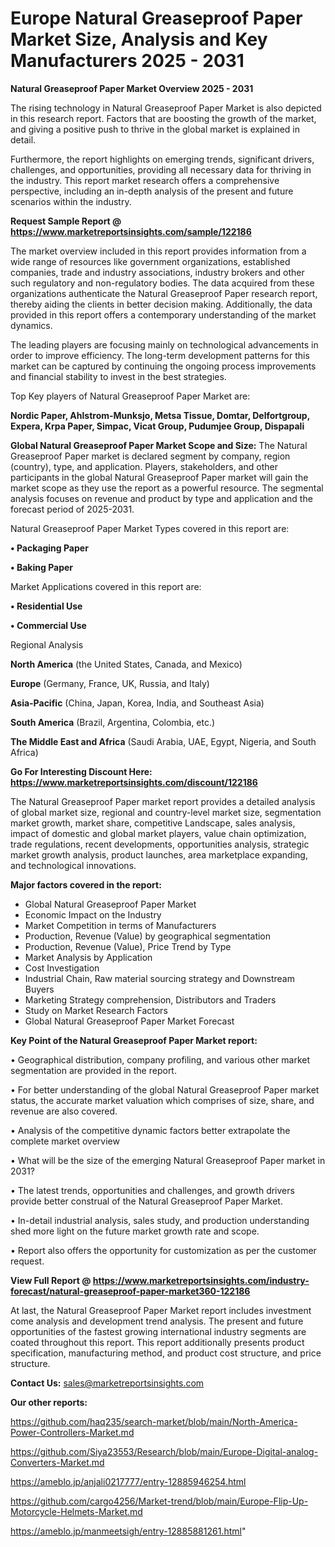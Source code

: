 # Europe Natural Greaseproof Paper Market Size, Analysis and Key Manufacturers 2025 - 2031

<Strong> Natural Greaseproof Paper Market Overview 2025 - 2031</strong>

The rising technology in Natural Greaseproof Paper Market is also depicted in this research report. Factors that are boosting the growth of the market, and giving a positive push to thrive in the global market is explained in detail.

Furthermore, the report highlights on emerging trends, significant drivers, challenges, and opportunities, providing all necessary data for thriving in the industry. This report market research offers a comprehensive perspective, including an in-depth analysis of the present and future scenarios within the industry.

<strong>Request Sample Report @ <a href=https://www.marketreportsinsights.com/sample/122186>https://www.marketreportsinsights.com/sample/122186</a></strong>

The market overview included in this report provides information from a wide range of resources like government organizations, established companies, trade and industry associations, industry brokers and other such regulatory and non-regulatory bodies. The data acquired from these organizations authenticate the Natural Greaseproof Paper research report, thereby aiding the clients in better decision making. Additionally, the data provided in this report offers a contemporary understanding of the market dynamics.

The leading players are focusing mainly on technological advancements in order to improve efficiency. The long-term development patterns for this market can be captured by continuing the ongoing process improvements and financial stability to invest in the best strategies.

Top Key players of Natural Greaseproof Paper Market are:

<strong>Nordic Paper, Ahlstrom-Munksjo, Metsa Tissue, Domtar, Delfortgroup, Expera, Krpa Paper, Simpac, Vicat Group, Pudumjee Group, Dispapali</strong>

<strong><b>Global Natural Greaseproof Paper Market Scope and Size:</b></strong>
The Natural Greaseproof Paper market is declared segment by company, region (country), type, and application. Players, stakeholders, and other participants in the global Natural Greaseproof Paper market will gain the market scope as they use the report as a powerful resource. The segmental analysis focuses on revenue and product by type and application and the forecast period of 2025-2031.

Natural Greaseproof Paper Market Types covered in this report are:

<strong>• Packaging Paper

• Baking Paper</strong>

Market Applications covered in this report are:

<strong>• Residential Use

• Commercial Use</strong> 

Regional Analysis

<strong>North America</strong> (the United States, Canada, and Mexico)

<strong>Europe</strong> (Germany, France, UK, Russia, and Italy)

<strong>Asia-Pacific</strong> (China, Japan, Korea, India, and Southeast Asia)

<strong>South America</strong> (Brazil, Argentina, Colombia, etc.)

<strong>The Middle East and Africa</strong> (Saudi Arabia, UAE, Egypt, Nigeria, and South Africa)

<strong>Go For Interesting Discount Here: <a href=https://www.marketreportsinsights.com/discount/122186>https://www.marketreportsinsights.com/discount/122186</a></strong>

The Natural Greaseproof Paper market report provides a detailed analysis of global market size, regional and country-level market size, segmentation market growth, market share, competitive Landscape, sales analysis, impact of domestic and global market players, value chain optimization, trade regulations, recent developments, opportunities analysis, strategic market growth analysis, product launches, area marketplace expanding, and technological innovations.

<strong><b>Major factors covered in the report:</b></strong>
<ul>
  <li>Global Natural Greaseproof Paper Market </li>
  <li>Economic Impact on the Industry</li>
  <li>Market Competition in terms of Manufacturers</li>
  <li>Production, Revenue (Value) by geographical segmentation</li>
  <li>Production, Revenue (Value), Price Trend by Type</li>
  <li>Market Analysis by Application</li>
  <li>Cost Investigation</li>
  <li>Industrial Chain, Raw material sourcing strategy and Downstream Buyers</li>
  <li>Marketing Strategy comprehension, Distributors and Traders</li>
  <li>Study on Market Research Factors</li>
  <li>Global Natural Greaseproof Paper Market Forecast</li>
</ul>

<strong><b>Key Point of the Natural Greaseproof Paper Market report:</b></strong>

• Geographical distribution, company profiling, and various other market segmentation are provided in the report.

• For better understanding of the global Natural Greaseproof Paper market status, the accurate market valuation which comprises of size, share, and revenue are also covered.

• Analysis of the competitive dynamic factors better extrapolate the complete market overview

• What will be the size of the emerging Natural Greaseproof Paper market in 2031?

• The latest trends, opportunities and challenges, and growth drivers provide better construal of the Natural Greaseproof Paper Market.

• In-detail industrial analysis, sales study, and production understanding shed more light on the future market growth rate and scope.

• Report also offers the opportunity for customization as per the customer request.

<strong><b>View Full Report @ <a href=https://www.marketreportsinsights.com/industry-forecast/natural-greaseproof-paper-market360-122186>https://www.marketreportsinsights.com/industry-forecast/natural-greaseproof-paper-market360-122186</a></b></strong>


At last, the Natural Greaseproof Paper Market report includes investment come analysis and development trend analysis. The present and future opportunities of the fastest growing international industry segments are coated throughout this report. This report additionally presents product specification, manufacturing method, and product cost structure, and price structure.

<strong>Contact Us:</strong>
sales@marketreportsinsights.com

<strong>Our other reports:</strong>

<a href=https://github.com/haq235/search-market/blob/main/North-America-Power-Controllers-Market.md>https://github.com/haq235/search-market/blob/main/North-America-Power-Controllers-Market.md</a>

<a href=https://github.com/Siya23553/Research/blob/main/Europe-Digital-analog-Converters-Market.md>https://github.com/Siya23553/Research/blob/main/Europe-Digital-analog-Converters-Market.md</a>

<a href=https://ameblo.jp/anjali0217777/entry-12885946254.html>https://ameblo.jp/anjali0217777/entry-12885946254.html</a>

<a href=https://github.com/cargo4256/Market-trend/blob/main/Europe-Flip-Up-Motorcycle-Helmets-Market.md>https://github.com/cargo4256/Market-trend/blob/main/Europe-Flip-Up-Motorcycle-Helmets-Market.md</a>

<a href=https://ameblo.jp/manmeetsigh/entry-12885881261.html>https://ameblo.jp/manmeetsigh/entry-12885881261.html</a>"
